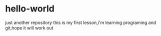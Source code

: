 # hello-world
just another repository
this is my first lesson,i'm learning programing and git,hope it will work out
